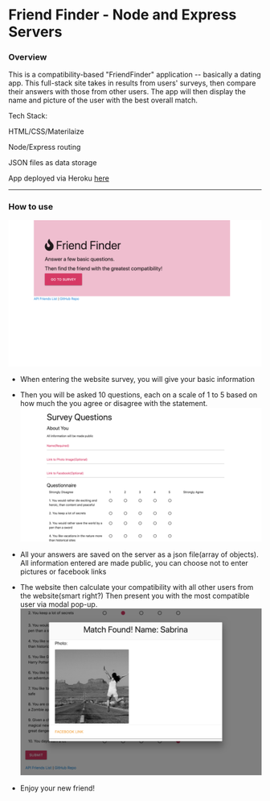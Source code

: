 # Friend Finder - Node and Express Servers


### Overview

This is a compatibility-based "FriendFinder" application -- basically a dating app. This full-stack site takes in results from users' surveys, then compare their answers with those from other users. The app will then display the name and picture of the user with the best overall match.

Tech Stack:

HTML/CSS/Materilaize

Node/Express routing 

JSON files as data storage

App deployed via Heroku [here](https://sabrinal-friendfinder.herokuapp.com)



----
### How to use

![homepage](home.png "Homepage")

-  When entering the website survey, you will give your basic information

- Then you will be asked 10 questions, each on a scale of 1 to 5 based on how much the you agree or disagree with the statement.
![survey](questions.png "survey")


- All your answers are saved on the server as a json file(array of objects). All information entered are made public, you can choose not to enter pictures or facebook links

- The website then calculate your compatibility with all other users from the website(smart right?) Then present you with the most compatible user via modal pop-up.
![modal]( modal.png "modal popup")

- Enjoy your new friend!

